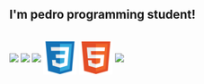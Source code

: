 ## I'm pedro programming student!
<div style="display: inline_block"><br>
  <img align= center height= 60 src="https://cdn.jsdelivr.net/gh/devicons/devicon/icons/github/github-original.svg">
  <img align= center height= 60 src="https://cdn.jsdelivr.net/gh/devicons/devicon/icons/vscode/vscode-original.svg">
  <img align= center height= 60 src="https://cdn.jsdelivr.net/gh/devicons/devicon/icons/c/c-plain.svg">
  <img align= center height= 60 src="https://raw.githubusercontent.com/devicons/devicon/master/icons/css3/css3-original.svg">
  <img align= center height= 60 src="https://raw.githubusercontent.com/devicons/devicon/master/icons/html5/html5-original.svg">
  <img align= center height= 60 src="https://cdn.jsdelivr.net/gh/devicons/devicon/icons/git/git-original.svg">
 





